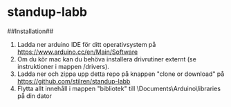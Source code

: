 # standup-labb

##Installation##
1. Ladda ner arduino IDE för ditt operativsystem på https://www.arduino.cc/en/Main/Software
2. Om du kör mac kan du behöva installera drivrutiner externt (se instruktioner i mappen /drivers).
3. Ladda ner och zippa upp detta repo på knappen "clone or download" på https://github.com/stilren/standup-labb
4. Flytta allt innehåll i mappen "bibliotek" till \Documents\Arduino\libraries på din dator
